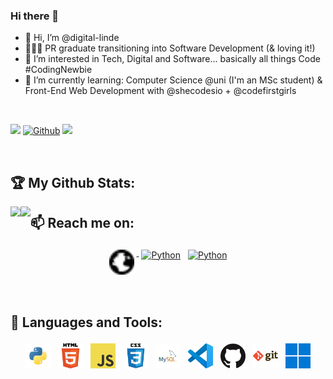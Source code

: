 ### Hi there 👋

<!--
**codinglinde/codinglinde** is a ✨ _special_ ✨ repository because its `README.md` (this file) appears on your GitHub profile.

Here are some ideas to get you started:

- 🔭 I’m currently working on ...
- 🌱 I’m currently learning ...
- 👯 I’m looking to collaborate on ...
- 🤔 I’m looking for help with ...
- 💬 Ask me about ...
- 📫 How to reach me: ...
- 😄 Pronouns: ...
- ⚡ Fun fact: ...
-->
- 👋 Hi, I’m @digital-linde
- 👩🏾‍💻 PR graduate transitioning into Software Development (& loving it!)
- 👀 I’m interested in Tech, Digital and Software... basically all things Code #CodingNewbie
- 🌱 I’m currently learning: Computer Science @uni (I'm an MSc student) & Front-End Web Development with @shecodesio + @codefirstgirls 

<br />

![](https://visitor-badge.laobi.icu/badge?page_id=Digital-Linde.Digital-Linde) [![Github](https://img.shields.io/github/followers/Digital-Linde?label=Followers&logo=Github)](https://github.com/Digital-Linde) <a href="https://twitter.com/digital_linde" ><img src="https://img.shields.io/twitter/follow/digital_linde.svg?style=social" /> </a>

<br />

## :trophy: My Github Stats:

<!--
![Linde's GitHub stats](https://github-readme-stats.vercel.app/api?username=digital-linde&theme=monokai&show_icons=true)
![Top Langs](https://readme-stats-cfgj2cxdy.vercel.app/api/top-langs/?username=digital-linde&hide=php&theme=monokai)
-->
<div>
<a href="https://github-readme-stats.vercel.app/api?username=digital-linde&theme=monokai">
  <img  align="left" src="https://github-readme-stats.vercel.app/api?username=digital-linde&count_private=true&show_icons=true&theme=monokai" />
</a>
<a href="https://github-readme-stats.vercel.app/api/top-langs/?username=digital-linde&hide=php&theme=monokai">
  <img align="left" src="https://github-readme-stats.vercel.app/api/top-langs/?username=digital-linde&hide=php&theme=monokai" />
</a>
</div>

## 📫 Reach me on:


<p align="center">
 <a href="https://github.com/digital-linde/" target="_blank" rel="noopener noreferrer"> <img src="https://raw.githubusercontent.com/iconic/open-iconic/master/svg/globe.svg" alt="Python" height="40" style="vertical-align:top; margin:4px"> </a>
 <a href="https://www.linkedin.com/in/lindelani/" target="_blank" rel="noopener noreferrer"> <img src="https://cdn.jsdelivr.net/npm/simple-icons@v3/icons/linkedin.svg" alt="Python" height="40" style="vertical-align:top; margin:4px"></a>
 <a href="mwww.twitter.com/digital_linde"> <img src="https://cdn.jsdelivr.net/npm/simple-icons@v3/icons/twitter.svg" alt="Python" height="40" style="vertical-align:top; margin:4px"></a>
</p>

<br />

## 🧰 Languages and Tools:
<p align="center">
<img src="https://raw.githubusercontent.com/github/explore/80688e429a7d4ef2fca1e82350fe8e3517d3494d/topics/python/python.png" alt="Python" height="40" style="vertical-align:top; margin:4px">
<img src="https://raw.githubusercontent.com/github/explore/80688e429a7d4ef2fca1e82350fe8e3517d3494d/topics/html/html.png" alt="HTML" height="40" style="vertical-align:top; margin:4px">
<img src="https://raw.githubusercontent.com/github/explore/80688e429a7d4ef2fca1e82350fe8e3517d3494d/topics/javascript/javascript.png" alt="Javascript" height="40" style="vertical-align:top; margin:4px">
<img src="https://raw.githubusercontent.com/github/explore/80688e429a7d4ef2fca1e82350fe8e3517d3494d/topics/css/css.png" alt="CSS" height="40" style="vertical-align:top; margin:4px">
<img src="https://raw.githubusercontent.com/github/explore/80688e429a7d4ef2fca1e82350fe8e3517d3494d/topics/mysql/mysql.png" alt="MySQL" height="40" style="vertical-align:top; margin:4px">
<img src="https://raw.githubusercontent.com/github/explore/80688e429a7d4ef2fca1e82350fe8e3517d3494d/topics/visual-studio-code/visual-studio-code.png" alt="VS Code" height="40" style="vertical-align:top; margin:4px">
<img src="https://raw.githubusercontent.com/github/explore/78df643247d429f6cc873026c0622819ad797942/topics/github/github.png" alt="Github" height="40" style="vertical-align:top; margin:4px">
<img src="https://raw.githubusercontent.com/github/explore/80688e429a7d4ef2fca1e82350fe8e3517d3494d/topics/git/git.png" alt="Git" height="40" style="vertical-align:top; margin:4px">
<img src="https://raw.githubusercontent.com/github/explore/80688e429a7d4ef2fca1e82350fe8e3517d3494d/topics/windows/windows.png" alt="Windows" height="40" style="vertical-align:top; margin:4px">

</p>

<br />
